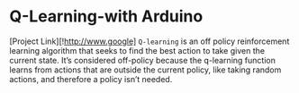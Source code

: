 # Q-Learning-with Arduino 
 
 [Project Link][!http://www.google]
 `Q-learning` is an off policy reinforcement learning algorithm that seeks to find the best action to take given the current state. It’s considered off-policy because the q-learning function learns from actions that are outside the current policy, like taking random actions, and therefore a policy isn’t needed. 
